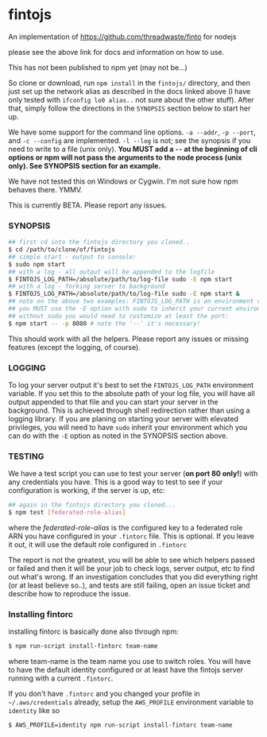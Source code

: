 # fintojs

An implementation of https://github.com/threadwaste/finto for nodejs 

please see the above link for docs and information on how to use.

This has not been published to npm yet (may not be...)

So clone or download, run `npm install` in the `fintojs/` directory, and then just set up the network alias as described in the docs linked above (I have only tested with `ifconfig lo0 alias..` not sure about the other stuff). After that, simply follow the directions in the `SYNOPSIS` section below to start her up.

We have some support for the command line options. `-a --addr`, `-p --port`, and `-c --config` are implemented. `-l --log` is not; see the synopsis if you need to write to a file (unix only). **You MUST add a ` -- ` at the beginning of cli options or npm will not pass the arguments to the node process (unix only). See SYNOPSIS section for an example.** 

We have not tested this on Windows or Cygwin. I'm not sure how npm behaves there. YMMV.

This is currently BETA. Please report any issues.

### SYNOPSIS
```bash
## first cd into the fintojs directory you cloned..
$ cd /path/to/clone/of/fintojs
## simple start - output to console:
$ sudo npm start
## with a log - all output will be appended to the logfile
$ FINTOJS_LOG_PATH=/absolute/path/to/log-file sudo -E npm start
## with a log - forking server to background
$ FINTOJS_LOG_PATH=/absolute/path/to/log-file sudo -E npm start &
## note on the above two examples: FINTOJS_LOG_PATH is an environment variable you can set through all the usual channels (export, .profile, .bash_profile etc) BUT
## you MUST use the -E option with sudo to inherit your current environment
## without sudo you would need to customize at least the port:
$ npm start -- -p 8080 # note the '--' it's necessary!
```
This should work with all the helpers. Please report any issues or missing features (except the logging, of course).

### LOGGING

To log your server output it's best to set the `FINTOJS_LOG_PATH` environment variable. If you set this to the absolute path of your log file, you will have all output appended to that file and you can start your server in the background. This is achieved through shell redirection rather than using a logging library. If you are planing on starting your server with elevated privileges, you will need to have `sudo` inherit your environment which you can do with the `-E` option as noted in the SYNOPSIS section above. 

### TESTING

We have a test script you can use to test your server (**on port 80 only!**) with any credentials you have. This is a good way to test to see if your configuration is working, if the server is up, etc:

```bash
## again in the fintojs directory you cloned...
$ npm test [federated-role-alias]
```
where the *federated-role-alias* is the configured key to a federated role ARN you have configured in your `.fintorc` file. This is optional. If you leave it out, it will use the default role configured in `.fintorc`
 
The report is not the greatest, you will be able to see which helpers passed or failed and then it will be your job to check logs, server output, etc to find out what's wrong. If an investigation concludes that you did everything right (or at least believe so..), and tests are still failing, open an issue ticket and describe how to reproduce the issue.

### Installing fintorc

installing fintorc is basically done also through npm:

```bash
$ npm run-script install-fintorc team-name
```
where team-name is the team name you use to switch roles. You will have to have the default identity configured or at least have the fintojs server running with a current `.fintorc`.

If you don't have `.fintorc` and you changed your profile in `~/.aws/credentials` already, setup the `AWS_PROFILE` environment variable to `identity` like so

```bash
$ AWS_PROFILE=identity npm run-script install-fintorc team-name
```

